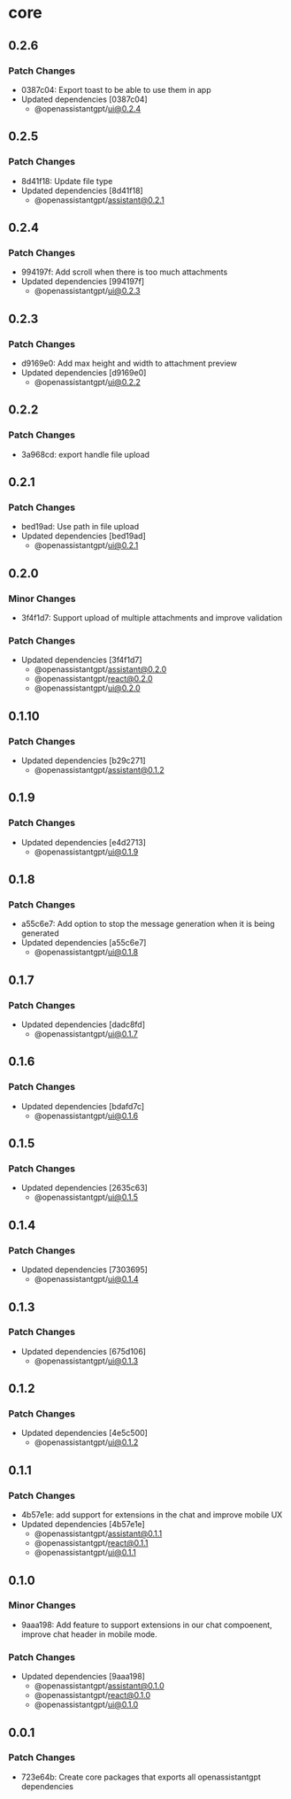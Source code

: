 # core

## 0.2.6

### Patch Changes

- 0387c04: Export toast to be able to use them in app
- Updated dependencies [0387c04]
  - @openassistantgpt/ui@0.2.4

## 0.2.5

### Patch Changes

- 8d41f18: Update file type
- Updated dependencies [8d41f18]
  - @openassistantgpt/assistant@0.2.1

## 0.2.4

### Patch Changes

- 994197f: Add scroll when there is too much attachments
- Updated dependencies [994197f]
  - @openassistantgpt/ui@0.2.3

## 0.2.3

### Patch Changes

- d9169e0: Add max height and width to attachment preview
- Updated dependencies [d9169e0]
  - @openassistantgpt/ui@0.2.2

## 0.2.2

### Patch Changes

- 3a968cd: export handle file upload

## 0.2.1

### Patch Changes

- bed19ad: Use path in file upload
- Updated dependencies [bed19ad]
  - @openassistantgpt/ui@0.2.1

## 0.2.0

### Minor Changes

- 3f4f1d7: Support upload of multiple attachments and improve validation

### Patch Changes

- Updated dependencies [3f4f1d7]
  - @openassistantgpt/assistant@0.2.0
  - @openassistantgpt/react@0.2.0
  - @openassistantgpt/ui@0.2.0

## 0.1.10

### Patch Changes

- Updated dependencies [b29c271]
  - @openassistantgpt/assistant@0.1.2

## 0.1.9

### Patch Changes

- Updated dependencies [e4d2713]
  - @openassistantgpt/ui@0.1.9

## 0.1.8

### Patch Changes

- a55c6e7: Add option to stop the message generation when it is being generated
- Updated dependencies [a55c6e7]
  - @openassistantgpt/ui@0.1.8

## 0.1.7

### Patch Changes

- Updated dependencies [dadc8fd]
  - @openassistantgpt/ui@0.1.7

## 0.1.6

### Patch Changes

- Updated dependencies [bdafd7c]
  - @openassistantgpt/ui@0.1.6

## 0.1.5

### Patch Changes

- Updated dependencies [2635c63]
  - @openassistantgpt/ui@0.1.5

## 0.1.4

### Patch Changes

- Updated dependencies [7303695]
  - @openassistantgpt/ui@0.1.4

## 0.1.3

### Patch Changes

- Updated dependencies [675d106]
  - @openassistantgpt/ui@0.1.3

## 0.1.2

### Patch Changes

- Updated dependencies [4e5c500]
  - @openassistantgpt/ui@0.1.2

## 0.1.1

### Patch Changes

- 4b57e1e: add support for extensions in the chat and improve mobile UX
- Updated dependencies [4b57e1e]
  - @openassistantgpt/assistant@0.1.1
  - @openassistantgpt/react@0.1.1
  - @openassistantgpt/ui@0.1.1

## 0.1.0

### Minor Changes

- 9aaa198: Add feature to support extensions in our chat compoenent, improve chat header in mobile mode.

### Patch Changes

- Updated dependencies [9aaa198]
  - @openassistantgpt/assistant@0.1.0
  - @openassistantgpt/react@0.1.0
  - @openassistantgpt/ui@0.1.0

## 0.0.1

### Patch Changes

- 723e64b: Create core packages that exports all openassistantgpt dependencies
